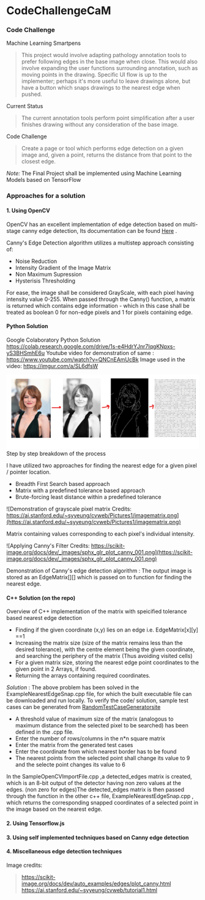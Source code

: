# CodeChallengeCaM
### Code Challenge
Machine Learning Smartpens
>This project would involve adapting pathology annotation tools to prefer following edges in the base image when close. This would also involve expanding the user functions surrounding annotation, such as moving points in the drawing. Specific UI flow is up to the implementer; perhaps it's more useful to leave drawings alone, but have a button which snaps drawings to the nearest edge when pushed.

Current Status
>The current annotation tools perform point simplification after a user finishes drawing without any consideration of the base image.

Code Challenge
>Create a page or tool which performs edge detection on a given image and, given a point, returns the distance from that point to the closest edge.

*Note:* The Final Project shall be implemented using Machine Learning Models based on TensorFlow
### Approaches for a solution
#### 1. Using OpenCV
OpenCV has an excellent implementation of edge detection based on multi-stage canny edge detection, Its documentation can be found [Here](https://docs.opencv.org/2.4/doc/tutorials/imgproc/imgtrans/canny_detector/canny_detector.html) .

Canny's Edge Detection algorithm utilizes a multistep approach consisting of:
* Noise Reduction
* Intensity Gradient of the Image Matrix
* Non Maximum Supression
* Hysterisis Thresholding 

For ease, the image shall be considered GrayScale, with each pixel having intensity value 0-255.
When passed through the Canny() function, a matrix is returned which contains edge information - which in this case shall be treated as boolean 0 for non-edge pixels and 1 for pixels containing edge.

#### Python Solution
Google Colaboratory Python Solution https://colab.research.google.com/drive/1s-e4HdrYJnr7IqgKNpxs-yS3BHSmhE6u
Youtube video for demonstration of same : https://www.youtube.com/watch?v=QNCnEAmUcBk
Image used in the video: https://imgur.com/a/SL6dfsW

![Demonstration of the process](https://github.com/mjgupta/CodeChallengeCaM/blob/master/Annotation%202020-03-11%20020848.png)
Step by step breakdown of the process

I have utilized two approaches for finding the nearest edge for a given pixel / pointer location.
* Breadth First Search based approach
* Matrix with a predefined tolerance based approach
* Brute-forcing least distance within a predefined tolerance


![Demonstration of grayscale pixel matrix Credits: https://ai.stanford.edu/~syyeung/cvweb/Pictures1/imagematrix.png](https://ai.stanford.edu/~syyeung/cvweb/Pictures1/imagematrix.png)

Matrix containing values corresponding to each pixel's individual intensity.


![Applying Canny's Filter Credits: https://scikit-image.org/docs/dev/_images/sphx_glr_plot_canny_001.png](https://scikit-image.org/docs/dev/_images/sphx_glr_plot_canny_001.png)

Demonstration of Canny's edge detection algorithm : The output image is stored as an EdgeMatrix[][] which is passed on to function for finding the nearest edge.

#### C++ Solution (on the repo)
Overview of C++ implementation of the matrix with speicified tolerance based nearest edge detection
* Finding if the given coordinate (x,y) lies on an edge i.e. EdgeMatrix[x][y] ==1
* Increasing the matrix size (size of the matrix remains less than the desired tolerance), with the centre element being the given coordinate, and searching the periphery of the matrix (Thus avoiding visited cells)
* For a given matrix size, storing the nearest edge point coordinates to the given point in 2 Arrays, if found.
* Returning the arrays containing required coordinates.

_Solution_ :
The above problem has been solved in the ExampleNearestEdgeSnap.cpp	file, for which the built executable file can be downloaded and run locally.
To verify the code/ solution, sample test cases can be generated from [RandomTestCaseGeneratorsite](https://test-case-generator.herokuapp.com/)
* A threshold value of maximum size of the matrix (analogous to maximum distance from the selected pixel to be searched) has been defined in the .cpp file.
* Enter the number of rows/columns in the n\*n square matrix
* Enter the matrix from the generated test cases
* Enter the coordinate from which nearest border has to be found
* The nearest points from the selected point shall change its value to 9 and the selecte point changes its value to 6

In the SampleOpenCVImportFile.cpp ,a detected_edges matrix is created, which is an 8-bit output of the detector having non zero values at the edges. (non zero for edges)The detected_edges matrix is then passed through the function in the other c++ file, ExampleNearestEdgeSnap.cpp , which returns the corresponding snapped coordinates of a selected point in the image based on the nearest edge. 


#### 2. Using Tensorflow.js
#### 3. Using self implemented techniques based on Canny edge detection
#### 4. Miscellaneous edge detection techniques

Image credits:
>https://scikit-image.org/docs/dev/auto_examples/edges/plot_canny.html https://ai.stanford.edu/~syyeung/cvweb/tutorial1.html
